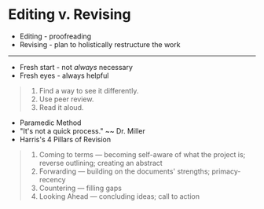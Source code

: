# Editing v. Revising

- Editing - proofreading
- Revising - plan to holistically restructure the work
***
- Fresh start - not *always* necessary
- Fresh eyes - always helpful
> 1. Find a way to see it differently.
> 2. Use peer review.
> 3. Read it aloud.
- Paramedic Method
- "It's not a quick process." ~~ Dr. Miller
- Harris's 4 Pillars of Revision
> 1. Coming to terms &mdash; becoming self-aware of what the project is; reverse outlining; creating an abstract
> 2. Forwarding &mdash; building on the documents' strengths; primacy-recency
> 3. Countering &mdash; filling gaps
> 4. Looking Ahead &mdash; concluding ideas; call to action
